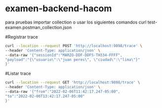 # examen-backend-hacom
para pruebas importar collection o usar los siguientes comandos curl
test-examen.postman_collection.json

#Registrar trace
```bash
curl --location --request POST 'http://localhost:9898/trace' \
--header 'Content-Type: application/json' \
--data-raw '{"sessionId":"MARZO-DDF-DDFS-TH334-FFFF",
"payload":"{\"usuario\":\"juan peres\", \"ciudad\":\"lima\"}"
}'
```

#Listar trace
```bash
curl --location --request GET 'http://localhost:9898/trace' \
--header 'Content-Type: application/json' \
--data-raw '{"from":"2022-02-06T11:42:17.247-05:00",
"to":"2022-02-06T13:42:17.247-05:00"
}'
```
